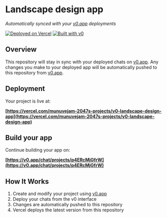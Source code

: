 # Landscape design app

*Automatically synced with your [v0.app](https://v0.app) deployments*

[![Deployed on Vercel](https://img.shields.io/badge/Deployed%20on-Vercel-black?style=for-the-badge&logo=vercel)](https://vercel.com/munuvejam-2047s-projects/v0-landscape-design-app)
[![Built with v0](https://img.shields.io/badge/Built%20with-v0.app-black?style=for-the-badge)](https://v0.app/chat/projects/p4ERcMjGfrW)

## Overview

This repository will stay in sync with your deployed chats on [v0.app](https://v0.app).
Any changes you make to your deployed app will be automatically pushed to this repository from [v0.app](https://v0.app).

## Deployment

Your project is live at:

**[https://vercel.com/munuvejam-2047s-projects/v0-landscape-design-app](https://vercel.com/munuvejam-2047s-projects/v0-landscape-design-app)**

## Build your app

Continue building your app on:

**[https://v0.app/chat/projects/p4ERcMjGfrW](https://v0.app/chat/projects/p4ERcMjGfrW)**

## How It Works

1. Create and modify your project using [v0.app](https://v0.app)
2. Deploy your chats from the v0 interface
3. Changes are automatically pushed to this repository
4. Vercel deploys the latest version from this repository